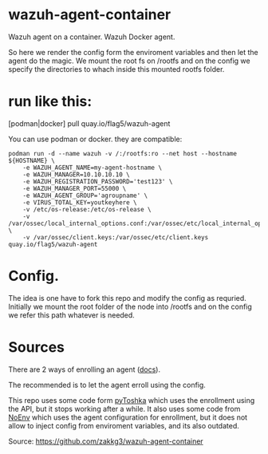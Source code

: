 # wazuh-agent-container
Wazuh agent on a container. Wazuh Docker agent. 

So here we render the config form the enviroment variables and then let the agent do the magic.
We mount the root fs on /rootfs and on the config we specify the directories to whach inside this mounted rootfs folder.

# run like this:

[podman|docker] pull quay.io/flag5/wazuh-agent

You can use podman or docker. they are compatible:

    podman run -d --name wazuh -v /:/rootfs:ro --net host --hostname ${HOSTNAME} \
        -e WAZUH_AGENT_NAME=my-agent-hostname \
        -e WAZUH_MANAGER=10.10.10.10 \
        -e WAZUH_REGISTRATION_PASSWORD='test123' \
        -e WAZUH_MANAGER_PORT=55000 \
        -e WAZUH_AGENT_GROUP='agroupname' \
        -e VIRUS_TOTAL_KEY=youtkeyhere \
        -v /etc/os-release:/etc/os-release \
        -v /var/ossec/local_internal_options.conf:/var/ossec/etc/local_internal_options.conf \
        -v /var/ossec/client.keys:/var/ossec/etc/client.keys quay.io/flag5/wazuh-agent

# Config.

The idea is one have to fork this repo and modify the config as requried.
Initially we mount the root folder of the node into /rootfs and on the config we refer this path whatever is needed.


# Sources


There are 2 ways of enrolling an agent ([docs](https://documentation.wazuh.com/current/user-manual/agent/agent-enrollment/enrollment-methods/index.html)).

The recommended is to let the agent erroll using the config.

This repo uses some code form [pyToshka](https://github.com/pyToshka/docker-wazuh-agent) which uses the enrollment using the API, but it stops working after a while.
It also uses some code from [NoEnv](https://github.com/NoEnv/docker-wazuh-agent) which uses the agent configuration for enrollment, but it does not allow to inject config from enviroment variables, and its also outdated.

Source:  https://github.com/zakkg3/wazuh-agent-container